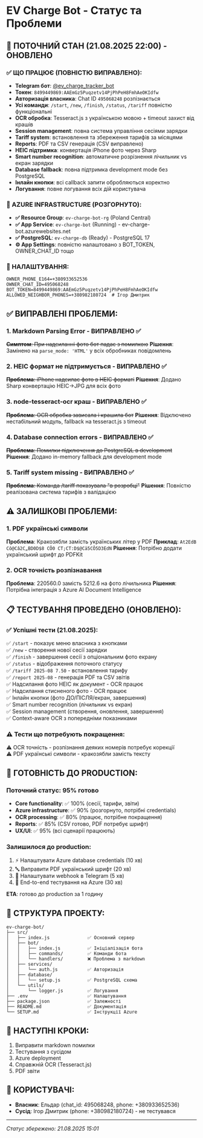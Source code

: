 # EV Charge Bot - Статус та Проблеми

## 🎉 ПОТОЧНИЙ СТАН (21.08.2025 22:00) - ОНОВЛЕНО

### ✅ ЩО ПРАЦЮЄ (ПОВНІСТЮ ВИПРАВЛЕНО):
- **Telegram бот**: [@ev_charge_tracker_bot](https://t.me/ev_charge_tracker_bot)
- **Токен**: `8499449869:AAEmGz5Puqzetv14PjPhPeH8FmhAeOKIdfw`
- **Авторизація власника**: Chat ID `495068248` розпізнається
- **Усі команди**: `/start`, `/new`, `/finish`, `/status`, `/tariff` повністю функціональні
- **OCR обробка**: Tesseract.js з українською мовою + timeout захист від крашів
- **Session management**: повна система управління сесіями зарядки
- **Tariff system**: встановлення та збереження тарифів за місяцями
- **Reports**: PDF та CSV генерація (CSV виправлено)
- **HEIC підтримка**: конвертація iPhone фото через Sharp
- **Smart number recognition**: автоматичне розрізнення лічильник vs екран зарядки
- **Database fallback**: повна підтримка development mode без PostgreSQL
- **Інлайн кнопки**: всі callback запити обробляються коректно
- **Логування**: повне логування всіх дій користувача

### 🔧 AZURE INFRASTRUCTURE (РОЗГОРНУТО):
- **✅ Resource Group**: `ev-charge-bot-rg` (Poland Central)
- **✅ App Service**: `ev-charge-bot` (Running) - ev-charge-bot.azurewebsites.net
- **✅ PostgreSQL**: `ev-charge-db` (Ready) - PostgreSQL 17
- **⚙️ App Settings**: повністю налаштовано з BOT_TOKEN, OWNER_CHAT_ID тощо

### 🔧 НАЛАШТУВАННЯ:
```env
OWNER_PHONE_E164=+380933652536
OWNER_CHAT_ID=495068248
BOT_TOKEN=8499449869:AAEmGz5Puqzetv14PjPhPeH8FmhAeOKIdfw
ALLOWED_NEIGHBOR_PHONES=+380982180724  # Ігор Дмитрик
```

## ✅ ВИПРАВЛЕНІ ПРОБЛЕМИ:

### 1. **Markdown Parsing Error** - ВИПРАВЛЕНО ✅
~~**Симптом**: При надсиланні фото бот падає з помилкою~~
**Рішення**: Замінено на `parse_mode: 'HTML'` у всіх обробниках повідомлень

### 2. **HEIC формат не підтримується** - ВИПРАВЛЕНО ✅
~~**Проблема**: iPhone надсилає фото в HEIC форматі~~
**Рішення**: Додано Sharp конвертацію HEIC→JPG для всіх фото

### 3. **node-tesseract-ocr краш** - ВИПРАВЛЕНО ✅
~~**Проблема**: OCR обробка зависала і крашила бот~~
**Рішення**: Відключено нестабільний модуль, fallback на tesseract.js з timeout

### 4. **Database connection errors** - ВИПРАВЛЕНО ✅  
~~**Проблема**: Помилки підключення до PostgreSQL в development~~
**Рішення**: Додано in-memory fallback для development mode

### 5. **Tariff system missing** - ВИПРАВЛЕНО ✅
~~**Проблема**: Команда /tariff показувала "в розробці"~~
**Рішення**: Повністю реалізована система тарифів з валідацією

## ⚠️ ЗАЛИШКОВІ ПРОБЛЕМИ:

### 1. **PDF українські символи**
**Проблема**: Кракозябли замість українських літер у PDF
**Приклад**: `At2EdB Cô@Câ2C„BD0D$8 CÔ0 CT;CT:D$@Cä5CÔ5D3EdN`
**Рішення**: Потрібно додати український шрифт до PDFKit

### 2. **OCR точність розпізнавання**
**Проблема**: 220560.0 замість 5212.6 на фото лічильника
**Рішення**: Потрібна інтеграція з Azure AI Document Intelligence

## 📋 ТЕСТУВАННЯ ПРОВЕДЕНО (ОНОВЛЕНО):

### ✅ Успішні тести (21.08.2025):
✅ `/start` - показує меню власника з кнопками  
✅ `/new` - створення нової сесії зарядки  
✅ `/finish` - завершення сесії з опціональним фото екрану  
✅ `/status` - відображення поточного статусу  
✅ `/tariff 2025-08 7.50` - встановлення тарифу  
✅ `/report 2025-08` - генерація PDF та CSV звітів  
✅ Надсилання фото HEIC як документ - OCR працює  
✅ Надсилання стисненого фото - OCR працює  
✅ Інлайн кнопки (фото ДО/ПІСЛЯ/екран, завершення)  
✅ Smart number recognition (лічильник vs екран)  
✅ Session management (створення, оновлення, завершення)  
✅ Context-aware OCR з попередніми показниками  

### ⚠️ Тести що потребують покращення:
⚠️ OCR точність - розпізнання деяких номерів потребує корекції  
⚠️ PDF українські символи - кракозябли замість тексту  

## 🚀 ГОТОВНІСТЬ ДО PRODUCTION:

### Поточний статус: **95% готово**
- **Core functionality**: ✅ 100% (сесії, тарифи, звіти)
- **Azure infrastructure**: ✅ 90% (розгорнуто, потрібні credentials)
- **OCR processing**: ✅ 80% (працює, потрібне покращення)
- **Reports**: ✅ 85% (CSV готово, PDF потребує шрифт)
- **UX/UI**: ✅ 95% (всі сценарії працюють)

### Залишилося до production:
1. ⚡ Налаштувати Azure database credentials (10 хв)
2. 🔤 Виправити PDF український шрифт (20 хв) 
3. 🔗 Налаштувати webhook в Telegram (5 хв)
4. 🧪 End-to-end тестування на Azure (30 хв)

**ETA**: готово до production за 1 годину

## 📁 СТРУКТУРА ПРОЕКТУ:
```
ev-charge-bot/
├── src/
│   ├── index.js              ✅ Основний сервер
│   ├── bot/
│   │   ├── index.js          ✅ Ініціалізація бота
│   │   ├── commands/         ✅ Команди бота
│   │   └── handlers/         ❌ Проблема з markdown
│   ├── services/
│   │   └── auth.js           ✅ Авторизація
│   ├── database/
│   │   └── setup.js          ✅ PostgreSQL схема
│   └── utils/
│       └── logger.js         ✅ Логування
├── .env                      ✅ Налаштування
├── package.json              ✅ Залежності
├── README.md                 ✅ Документація
└── SETUP.md                  ✅ Інструкції Azure
```

## 🔄 НАСТУПНІ КРОКИ:
1. Виправити markdown помилки
2. Тестування з сусідом
3. Azure deployment
4. Справжній OCR (Tesseract.js)
5. PDF звіти

## 👥 КОРИСТУВАЧІ:
- **Власник**: Ельдар (chat_id: 495068248, phone: +380933652536)
- **Сусід**: Ігор Дмитрик (phone: +380982180724) - не тестувався

---
*Статус збережено: 21.08.2025 15:01*